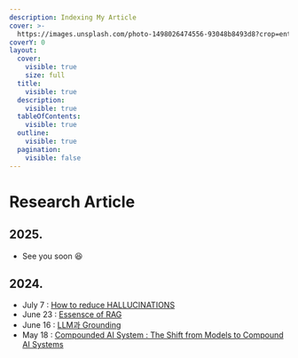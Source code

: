 ```yaml
---
description: Indexing My Article
cover: >-
  https://images.unsplash.com/photo-1498026474556-93048b8493d8?crop=entropy&cs=srgb&fm=jpg&ixid=M3wxOTcwMjR8MHwxfHNlYXJjaHwxMHx8YmxhY2slMjBwdXJwbGV8ZW58MHx8fHwxNzMwMTk3NTkxfDA&ixlib=rb-4.0.3&q=85
coverY: 0
layout:
  cover:
    visible: true
    size: full
  title:
    visible: true
  description:
    visible: true
  tableOfContents:
    visible: true
  outline:
    visible: true
  pagination:
    visible: false
---
```


# Research Article

## 2025.

* See you soon 😆

## 2024.

* July 7 : [How to reduce HALLUCINATIONS](../2024-how-to-reduce-hallucinations.md)
* June 23 : [Essensce of RAG](../2024-essence-of-rag.md)
* June 16 : [LLM과 Grounding](../2024-llm-grounding.md)
* May 18 :  [Compounded AI System : The Shift from Models to Compound AI Systems](../2024-compounded-ai-system-the-shift-from-models-to-compound-ai-systems.md)

